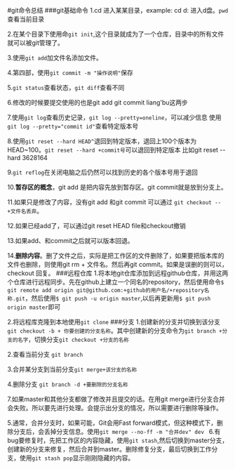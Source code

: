 #git命令总结
###git基础命令
1.cd 进入某某目录，example: cd d: 进入d盘。`pwd`查看当前目录

2.在某个目录下使用命`git init`,这个目录就成为了一个仓库，目录中的所有文件就可以被git管理了。

3.使用`git add`加文件名添加文件。

4.第四部，使用`git commit -m "操作说明"`保存

5.`git status`查看状态，`git diff`查看不同

6.修改的时候要提交使用的也是git add git commit liang'bu这两步

7.使用`git log`查看历史记录，`git log --pretty=oneline`，可以减少信息 使用`git log --pretty="commit id"`查看特定版本号
 
8.使用`git reset --hard HEAD^`退回到特定版本，退回上100个版本为HEAD~100。`git reset --hard +commit号`可以退回到特定版本 比如git reset --hard 3628164
 
9.`git reflog`在关闭电脑之后仍然可以找到历史的各个版本号用于退回
 
10.**暂存区的概念**，git add 是把内容先放到暂存区。git commit就是放到分支上。
 
11.如果只是修改了内容，没有git add 和git commit 可以通过 `git checkout -- +文件名丢弃`。

12.如果已经add了，可以通过git reset HEAD file和checkout撤销

13.如果add、和commit之后就可以版本回退。

14.**删除内容**。删了文件之后，实际是把工作区的文件删除了，如果要把版本库的文件也删除，则使用git rm + 文件名。然后再git commit。如果是误删的则可以，checkout 回复。
###远程仓库
1.将本地git仓库添加到远程github仓库，并用这两个仓库进行远程同步。先在github上建立一个同名的repository，然后使用命令`$ git remote add origin git@github.com:+github的用户名/+repository名称.git`，然后使用`$ git push -u origin master`,以后再更新用`$ git push origin master`即可

2.将远程库克隆到本地使用`git clone`
###分支
1.创建新的分支并切换到该分支`git checkout -b + 你要创建的分支名称`。其中创建新的分支命令为`git branch +分支的名字`，切换分支`git checkout +分支的名称`

2.查看当前分支 `git branch`

3.合并某分支到当前分支`git merge+该分支的名称`

4.删除分支 `git branch -d +要删除的分支名称`

7.如果master和其他分支都做了修改并且提交的话。在用git merge进行分支合并会失败。所以要先进行处理。会提示出分支的情况，所以需要进行删除等操作。

5.通常，合并分支时，如果可能，Git会用Fast forward模式，但这种模式下，删除分支后，会丢掉分支信息。使用`git merge --no-ff -m "合并dev" dev
`
6.有bug要修复时，先把工作区的内容隐藏，使用`git stash`,然后切换到master分支，创建新的分支来修复，然后合并到master。删除修复分支，最后切换到工作分支，使用`git stash pop`显示刚刚隐藏的内容。

    
